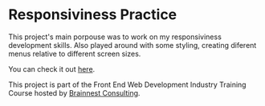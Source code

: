 # Responsiviness Practice

This project's main porpouse was to work on my responsiviness development skills. Also played around with some styling, creating diferent menus relative to different screen sizes.

You can check it out [here](https://dev-wagner-zoccoli.github.io/Responsiviness_Practice/).

This project is part of the Front End Web Development Industry Training Course hosted by [Brainnest Consulting](https://www.brainnest.consulting/).
